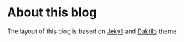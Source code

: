 # About this blog
The layout of this blog is based on [Jekyll](https://jekyllrb.com/) and [Daktilo](https://github.com/kronik3r/daktilo) theme
